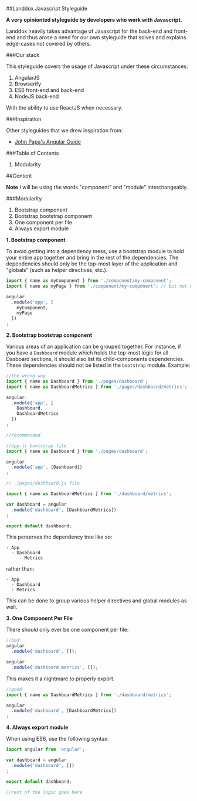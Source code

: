 ##Landdox Javascript Styleguide

**A very opinionted styleguide by developers who work with Javascript.**

Landdox heavily takes advantage of Javascript for the back-end and front-end and thus arose a need for our own styleguide that solves and explains edge-cases not covered by others.

###Our stack

This styleguide covers the usage of Javascript under these circumstances:

1. AngularJS
2. Browserify
3. ES6 front-end and back-end
4. NodeJS back-end

With the ability to use ReactJS when necessary.

###Inspiration

Other styleguides that we drew inspiration from:

- [John Papa's Angular Guide](https://github.com/johnpapa/angular-styleguide)

###Table of Contents

1. Modularity


##Content

**Note** I will be using the words "component" and "module" interchangeably.


###Modularity

1. Bootstrap component
2. Bootstrap bootstrap component
3. One component per file
4. Always export module

**1. Bootstrap component**

To avoid getting into a dependency mess, use a bootstrap module to hold your entire app together and bring in the rest of the dependencies. The dependencies should only be the top-most layer of the application and "globals" (such as helper directives, etc.).

```js
import { name as myComponent } from './component/my-component';
import { name as myPage } from './component/my-component'; // but not mySubPage

angular
  .module('app', [
    myComponent,
    myPage
  ])
;
```

**2. Bootstrap bootstrap component**

Various areas of an application can be grouped together. For instance, if you have a `Dashboard` module which holds the top-most logic for all Dasboard sections, it should also list its child-components dependencies. These dependencies should not be listed in the `bootstrap` module. Example:

```js
//the wrong way
import { name as Dashboard } from './pages/dashboard';
import { name as DashboardMetrics } from './pages/dashboard/metrics';

angular.
  .module('app', [
    Dashboard,
    DashboardMetrics
  ])
;
```

```js
//recommended

//app.js bootstrap file
import { name as Dashboard } from './pages/dashboard';

angular
  .module('app', [Dashboard])
;

// ./pages/dashboard.js file

import { name as DashboardMetrics } from './dashboard/metrics';

var dashboard = angular
  .module('dashboard', [DashboardMetrics])
;

export default dashboard;
```

This perserves the dependency tree like so:

```
- App
  - Dashboard
     - Metrics
```

rather than:

```
- App
  - Dashboard
  - Metrics
```

This can be done to group various helper directives and global modules as well.

**3. One Component Per File**

There should only ever be one component per file:

```js
//bad!
angular
  .module('dashboard', []);

angular
  .module('dashboard.metrics', []);
```

This makes it a nightmare to properly export.

```js
//good
import { name as DashboardMetrics } from './dashboard/metrics';

angular
  .module('dashboard', [DashboardMetrics])
;
```

**4. Always export module**

When using ES6, use the following syntax:

```js
import angular from 'angular';

var dashboard = angular
  .module('dashboard', [])
;

export default dashboard;

//rest of the logic goes here
```


